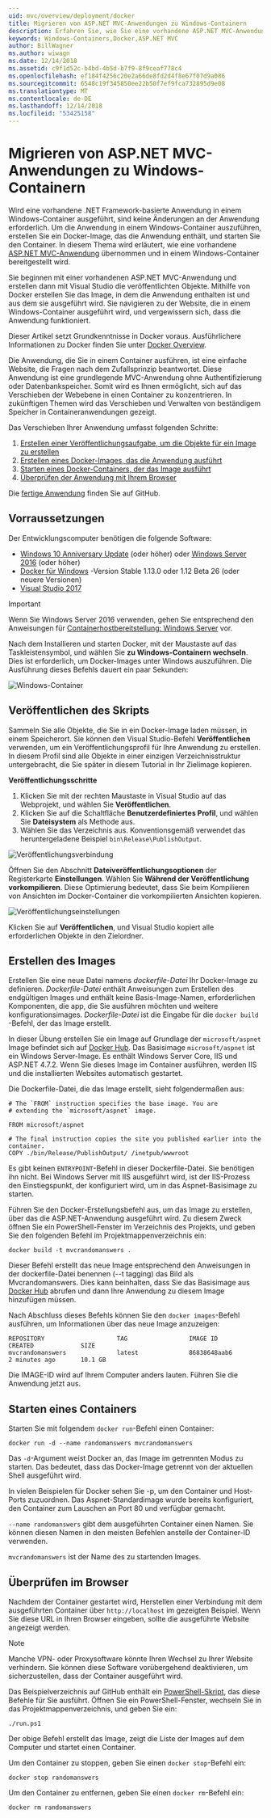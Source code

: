 ```yaml
---
uid: mvc/overview/deployment/docker
title: Migrieren von ASP.NET MVC-Anwendungen zu Windows-Containern
description: Erfahren Sie, wie Sie eine vorhandene ASP.NET MVC-Anwendung in einem Windows Docker-Container ausführen können.
keywords: Windows-Containers,Docker,ASP.NET MVC
author: BillWagner
ms.author: wiwagn
ms.date: 12/14/2018
ms.assetid: c9f1d52c-b4bd-4b5d-b7f9-8f9ceaf778c4
ms.openlocfilehash: ef184f4256c20e2a66de8fd2d4f8e67f07d9a086
ms.sourcegitcommit: 6548c19f345850ee22b50f7ef9fca732895d9e08
ms.translationtype: MT
ms.contentlocale: de-DE
ms.lasthandoff: 12/14/2018
ms.locfileid: "53425158"
---
```

# <a name="migrating-aspnet-mvc-applications-to-windows-containers"></a>Migrieren von ASP.NET MVC-Anwendungen zu Windows-Containern

Wird eine vorhandene .NET Framework-basierte Anwendung in einem Windows-Container ausgeführt, sind keine Änderungen an der Anwendung erforderlich. Um die Anwendung in einem Windows-Container auszuführen, erstellen Sie ein Docker-Image, das die Anwendung enthält, und starten Sie den Container. In diesem Thema wird erläutert, wie eine vorhandene [ASP.NET MVC-Anwendung](http://www.asp.net/mvc) übernommen und in einem Windows-Container bereitgestellt wird.

Sie beginnen mit einer vorhandenen ASP.NET MVC-Anwendung und erstellen dann mit Visual Studio die veröffentlichten Objekte. Mithilfe von Docker erstellen Sie das Image, in dem die Anwendung enthalten ist und aus dem sie ausgeführt wird. Sie navigieren zu der Website, die in einem Windows-Container ausgeführt wird, und vergewissern sich, dass die Anwendung funktioniert.

Dieser Artikel setzt Grundkenntnisse in Docker voraus. Ausführlichere Informationen zu Docker finden Sie unter [Docker Overview](https://docs.docker.com/engine/understanding-docker/).

Die Anwendung, die Sie in einem Container ausführen, ist eine einfache Website, die Fragen nach dem Zufallsprinzip beantwortet. Diese Anwendung ist eine grundlegende MVC-Anwendung ohne Authentifizierung oder Datenbankspeicher. Somit wird es Ihnen ermöglicht, sich auf das Verschieben der Webebene in einen Container zu konzentrieren. In zukünftigen Themen wird das Verschieben und Verwalten von beständigem Speicher in Containeranwendungen gezeigt.

Das Verschieben Ihrer Anwendung umfasst folgenden Schritte:

1. [Erstellen einer Veröffentlichungsaufgabe, um die Objekte für ein Image zu erstellen](#publish-script)
1. [Erstellen eines Docker-Images, das die Anwendung ausführt](#build-the-image)
1. [Starten eines Docker-Containers, der das Image ausführt](#start-a-container)
1. [Überprüfen der Anwendung mit Ihrem Browser](#verify-in-the-browser)

Die [fertige Anwendung](https://github.com/dotnet/samples/tree/master/framework/docker/MVCRandomAnswerGenerator) finden Sie auf GitHub.

## <a name="prerequisites"></a>Vorraussetzungen

Der Entwicklungscomputer benötigen die folgende Software:

- [Windows 10 Anniversary Update](https://www.microsoft.com/software-download/windows10/) (oder höher) oder [Windows Server 2016](https://www.microsoft.com/cloud-platform/windows-server) (oder höher)
- [Docker für Windows](https://docs.docker.com/docker-for-windows/) -Version Stable 1.13.0 oder 1.12 Beta 26 (oder neuere Versionen)
- [Visual Studio 2017](https://visualstudio.microsoft.com/downloads/?utm_medium=microsoft&utm_source=docs.microsoft.com&utm_campaign=button+cta&utm_content=download+vs2017)

> [!IMPORTANT]
> Wenn Sie Windows Server 2016 verwenden, gehen Sie entsprechend den Anweisungen für [Containerhostbereitstellung: Windows Server](https://msdn.microsoft.com/virtualization/windowscontainers/deployment/deployment) vor.

Nach dem Installieren und starten Docker, mit der Maustaste auf das Taskleistensymbol, und wählen Sie **zu Windows-Containern wechseln**. Dies ist erforderlich, um Docker-Images unter Windows auszuführen. Die Ausführung dieses Befehls dauert ein paar Sekunden:

![Windows-Container][windows-container]

## <a name="publish-script"></a>Veröffentlichen des Skripts

Sammeln Sie alle Objekte, die Sie in ein Docker-Image laden müssen, in einem Speicherort. Sie können den Visual Studio-Befehl **Veröffentlichen** verwenden, um ein Veröffentlichungsprofil für Ihre Anwendung zu erstellen. In diesem Profil sind alle Objekte in einer einzigen Verzeichnisstruktur untergebracht, die Sie später in diesem Tutorial in Ihr Zielimage kopieren.

**Veröffentlichungsschritte**

1. Klicken Sie mit der rechten Maustaste in Visual Studio auf das Webprojekt, und wählen Sie **Veröffentlichen**.
1. Klicken Sie auf die Schaltfläche **Benutzerdefiniertes Profil**, und wählen Sie **Dateisystem** als Methode aus.
1. Wählen Sie das Verzeichnis aus. Konventionsgemäß verwendet das heruntergeladene Beispiel `bin\Release\PublishOutput`.

![Veröffentlichungsverbindung][publish-connection]

Öffnen Sie den Abschnitt **Dateiveröffentlichungsoptionen** der Registerkarte **Einstellungen**. Wählen Sie **Während der Veröffentlichung vorkompilieren**. Diese Optimierung bedeutet, dass Sie beim Kompilieren von Ansichten im Docker-Container die vorkompilierten Ansichten kopieren.

![Veröffentlichungseinstellungen][publish-settings]

Klicken Sie auf **Veröffentlichen**, und Visual Studio kopiert alle erforderlichen Objekte in den Zielordner.

## <a name="build-the-image"></a>Erstellen des Images

Erstellen Sie eine neue Datei namens *dockerfile-Datei* Ihr Docker-Image zu definieren. *Dockerfile-Datei* enthält Anweisungen zum Erstellen des endgültigen Images und enthält keine Basis-Image-Namen, erforderlichen Komponenten, die app, die Sie ausführen möchten und weitere konfigurationsimages. *Dockerfile-Datei* ist die Eingabe für die `docker build` -Befehl, der das Image erstellt.

In dieser Übung erstellen Sie ein Image auf Grundlage der `microsoft/aspnet` Image befindet sich auf [Docker Hub](https://hub.docker.com/r/microsoft/aspnet/).
Das Basisimage `microsoft/aspnet` ist ein Windows Server-Image. Es enthält Windows Server Core, IIS und ASP.NET 4.7.2. Wenn Sie dieses Image im Container ausführen, werden IIS und die installierten Websites automatisch gestartet.

Die Dockerfile-Datei, die das Image erstellt, sieht folgendermaßen aus:

```console
# The `FROM` instruction specifies the base image. You are
# extending the `microsoft/aspnet` image.

FROM microsoft/aspnet

# The final instruction copies the site you published earlier into the container.
COPY ./bin/Release/PublishOutput/ /inetpub/wwwroot
```

Es gibt keinen `ENTRYPOINT`-Befehl in dieser Dockerfile-Datei. Sie benötigen ihn nicht. Bei Windows Server mit IIS ausgeführt wird, ist der IIS-Prozess den Einstiegspunkt, der konfiguriert wird, um in das Aspnet-Basisimage zu starten.

Führen Sie den Docker-Erstellungsbefehl aus, um das Image zu erstellen, über das die ASP.NET-Anwendung ausgeführt wird. Zu diesem Zweck öffnen Sie ein PowerShell-Fenster im Verzeichnis des Projekts, und geben Sie den folgenden Befehl im Projektmappenverzeichnis ein:

```console
docker build -t mvcrandomanswers .
```

Dieser Befehl erstellt das neue Image entsprechend den Anweisungen in der dockerfile-Datei benennen (--t tagging) das Bild als Mvcrandomanswers. Dies kann beinhalten, dass Sie das Basisimage aus [Docker Hub](http://hub.docker.com) abrufen und dann Ihre Anwendung zu diesem Image hinzufügen müssen.

Nach Abschluss dieses Befehls können Sie den `docker images`-Befehl ausführen, um Informationen über das neue Image anzuzeigen:

```console
REPOSITORY                    TAG                 IMAGE ID            CREATED             SIZE
mvcrandomanswers              latest              86838648aab6        2 minutes ago       10.1 GB
```

Die IMAGE-ID wird auf Ihrem Computer anders lauten. Führen Sie die Anwendung jetzt aus.

## <a name="start-a-container"></a>Starten eines Containers

Starten Sie mit folgendem `docker run`-Befehl einen Container:

```console
docker run -d --name randomanswers mvcrandomanswers
```

Das `-d`-Argument weist Docker an, das Image im getrennten Modus zu starten. Das bedeutet, dass das Docker-Image getrennt von der aktuellen Shell ausgeführt wird.

In vielen Beispielen für Docker sehen Sie -p, um den Container und Host-Ports zuzuordnen. Das Aspnet-Standardimage wurde bereits konfiguriert, den Container zum Lauschen an Port 80 und verfügbar gemacht.

`--name randomanswers` gibt dem ausgeführten Container einen Namen. Sie können diesen Namen in den meisten Befehlen anstelle der Container-ID verwenden.

`mvcrandomanswers` ist der Name des zu startenden Images.

## <a name="verify-in-the-browser"></a>Überprüfen im Browser

Nachdem der Container gestartet wird, Herstellen einer Verbindung mit dem ausgeführten Container über `http://localhost` im gezeigten Beispiel. Wenn Sie diese URL in Ihren Browser eingeben, sollte die ausgeführte Website angezeigt werden.

> [!NOTE]
> Manche VPN- oder Proxysoftware könnte Ihren Wechsel zu Ihrer Website verhindern.
> Sie können diese Software vorübergehend deaktivieren, um sicherzustellen, dass der Container ausgeführt wird.

Das Beispielverzeichnis auf GitHub enthält ein [PowerShell-Skript](https://github.com/dotnet/samples/blob/master/framework/docker/MVCRandomAnswerGenerator/run.ps1), das diese Befehle für Sie ausführt. Öffnen Sie ein PowerShell-Fenster, wechseln Sie in das Projektmappenverzeichnis, und geben Sie ein:

```console
./run.ps1
```

Der obige Befehl erstellt das Image, zeigt die Liste der Images auf dem Computer und startet einen Container.

Um den Container zu stoppen, geben Sie einen `docker stop`-Befehl ein:

```console
docker stop randomanswers
```

Um den Container zu entfernen, geben Sie einen `docker rm`-Befehl ein:

```console
docker rm randomanswers
```

[windows-container]: media/aspnetmvc/SwitchContainer.png "Wechseln zu Windows-Container"
[publish-connection]: media/aspnetmvc/PublishConnection.png "Im Dateisystem veröffentlichen"
[publish-settings]: media/aspnetmvc/PublishSettings.png "Veröffentlichungseinstellungen"
